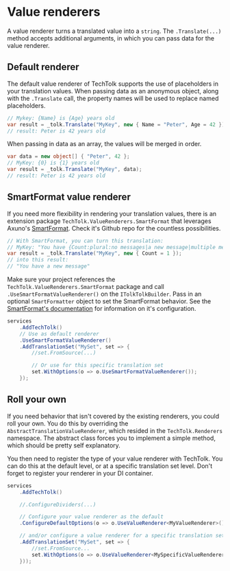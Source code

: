 # Value renderers

A value renderer turns a translated value into a `string`. The `.Translate(...)`
method accepts additional arguments, in which you can pass data for the value
renderer.

## Default renderer

The default value renderer of TechTolk supports the use of placeholders in your
translation values. When passing data as an anonymous object, along with the
`.Translate` call, the property names will be used to replace named
placeholders.

```csharp
// Mykey: {Name} is {Age} years old
var result = _tolk.Translate("MyKey", new { Name = "Peter", Age = 42 });
// result: Peter is 42 years old
```


When passing in data as an array, the values will be merged in order.

```csharp
var data = new object[] { "Peter", 42 };
// MyKey: {0} is {1} years old
var result = _tolk.Translate("MyKey", data);
// result: Peter is 42 years old
```


## SmartFormat value renderer

If you need more flexibility in rendering your translation values, there is an
extension package `TechTolk.ValueRenderers.SmartFormat` that leverages Axuno's
[SmartFormat](https://github.com/axuno/SmartFormat). Check it's Github repo for
the countless possibilities.

```csharp
// With SmartFormat, you can turn this translation:
// MyKey: "You have {Count:plural:no messages|a new message|multiple messages}"
var result = _tolk.Translate("MyKey", new { Count = 1 });
// into this result:
// "You have a new message"
```

Make sure your project references the `TechTolk.ValueRenderers.SmartFormat`
package and call `.UseSmartFormatValueRenderer()` on the `ITolkTolkBuilder`.
Pass in an optional `SmartFormatter` object to set the SmartFormat behavior.
See the [SmartFormat's documentation](https://github.com/axuno/SmartFormat/wiki/Configuration)
for information on it's configuration.

```csharp
services
    .AddTechTolk()
    // Use as default renderer
    .UseSmartFormatValueRenderer()
    .AddTranslationSet("MySet", set => {
        //set.FromSource(...)

        // Or use for this specific translation set
        set.WithOptions(o => o.UseSmartFormatValueRenderer());
    });
```

## Roll your own

If you need behavior that isn't covered by the existing renderers, you could
roll your own. You do this by overriding the `AbstractTranslationValueRenderer`,
which resided in the `TechTolk.Renderers` namespace. The abstract class forces
you to implement a simple method, which should be pretty self explanatory.

You then need to register the type of your value renderer with TechTolk. You can
do this at the default level, or at a specific translation set level. Don't
forget to register your renderer in your DI container.

```csharp
services
    .AddTechTolk()

    //.ConfigureDividers(...)

    // Configure your value renderer as the default
    .ConfigureDefaultOptions(o => o.UseValueRenderer<MyValueRenderer>())

    // and/or configure a value renderer for a specific translation set
    .AddTranslationSet("MySet", set => {
        //set.FromSource...
        set.WithOptions(o => o.UseValueRenderer<MySpecificValueRenderer>());
    }));
```
